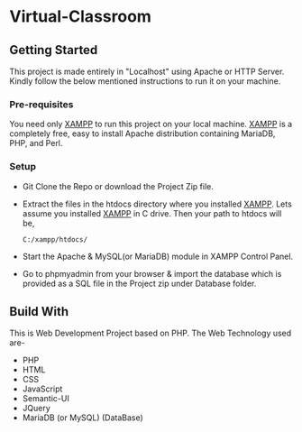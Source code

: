 # Virtual-Classroom

## Getting Started

This project is made entirely in "Localhost" using Apache or HTTP Server. Kindly follow the below mentioned instructions to run it on your machine.

### Pre-requisites

You need only [XAMPP](https://www.apachefriends.org/index.html) to run this project on your local machine.
[XAMPP](https://www.apachefriends.org/index.html) is a completely free, easy to install Apache distribution containing MariaDB, PHP, and Perl.

### Setup

* Git Clone the Repo or download the Project Zip file.

* Extract the files in the htdocs directory where you installed [XAMPP](https://www.apachefriends.org/index.html).
  Lets assume you installed [XAMPP](https://www.apachefriends.org/index.html) in C drive. Then your path to htdocs will be,
  ```
  C:/xampp/htdocs/
  ```
  
* Start the Apache & MySQL(or MariaDB) module in XAMPP Control Panel.

* Go to phpmyadmin from your browser & import the database which is provided as a SQL file in the Project zip under Database folder.

## Build With

This is Web Development Project based on PHP. The Web Technology used are-
   * PHP
   * HTML
   * CSS
   * JavaScript
   * Semantic-UI
   * JQuery
   * MariaDB (or MySQL) (DataBase)
    
